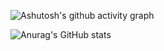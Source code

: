 ![Ashutosh's github activity graph](https://github-readme-activity-graph.vercel.app/graph?LiuSiXiang-007=Ashutosh00710&theme=dracula)

![Anurag's GitHub stats](https://github-readme-stats.vercel.app/LiuSiXiang-007?LiuSiXiang-007=anuraghazra&theme=dark&show_icons=true)
